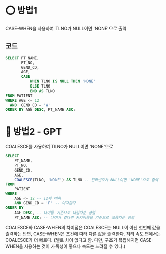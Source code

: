 # ⭕ 방법1
CASE-WHEN을 사용하여 TLNO가 NULL이면 'NONE'으로 출력
## 코드
```sql
SELECT PT_NAME,
       PT_NO,
       GEND_CD,
       AGE,
       CASE
           WHEN TLNO IS NULL THEN 'NONE'
           ELSE TLNO
           END AS TLNO
FROM PATIENT
WHERE AGE <= 12
  AND  GEND_CD = 'W'
ORDER BY AGE DESC, PT_NAME ASC;
```

# 📌 방법2 - GPT
COALESCE를 사용하여 TLNO가 NULL이면 'NONE'으로
```sql
SELECT 
    PT_NAME, 
    PT_NO, 
    GEND_CD, 
    AGE, 
    COALESCE(TLNO, 'NONE') AS TLNO -- 전화번호가 NULL이면 'NONE'으로 출력
FROM 
    PATIENT
WHERE 
    AGE <= 12 -- 12세 이하
    AND GEND_CD = 'F' -- 여자환자
ORDER BY 
    AGE DESC, -- 나이를 기준으로 내림차순 정렬
    PT_NAME ASC; -- 나이가 같다면 환자이름을 기준으로 오름차순 정렬
```

COALESCE와 CASE-WHEN의 차이점은 COALESCE는 NULL이 아닌 첫번째 값을 출력하는 반면, CASE-WHEN은 조건에 따라 다른 값을 출력한다.
처리 속도 면에서는 COALESCE가 더 빠르다. (별로 차이 없다고 함. 다만, 구조가 복잡해지면 CASE-WHEN을 사용하는 것이 가독성이 좋으나 속도는 느려질 수 있다.)
